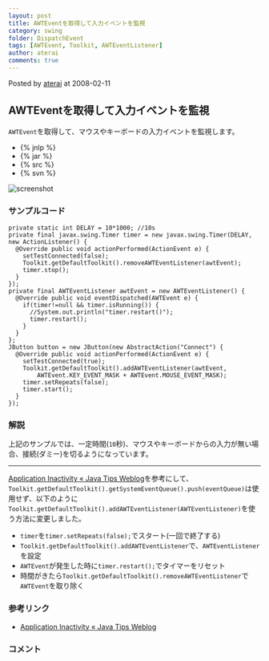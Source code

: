 ```yaml
---
layout: post
title: AWTEventを取得して入力イベントを監視
category: swing
folder: DispatchEvent
tags: [AWTEvent, Toolkit, AWTEventListener]
author: aterai
comments: true
---
```


Posted by [aterai](http://terai.xrea.jp/aterai.html) at 2008-02-11

## AWTEventを取得して入力イベントを監視
`AWTEvent`を取得して、マウスやキーボードの入力イベントを監視します。

- {% jnlp %}
- {% jar %}
- {% src %}
- {% svn %}

<!-- dummy comment line for breaking list -->

![screenshot](https://lh6.googleusercontent.com/_9Z4BYR88imo/TQTLPUOE2MI/AAAAAAAAAXQ/5qrFGk7E5GM/s800/DispatchEvent.png)

### サンプルコード
<pre class="prettyprint"><code>private static int DELAY = 10*1000; //10s
private final javax.swing.Timer timer = new javax.swing.Timer(DELAY, new ActionListener() {
  @Override public void actionPerformed(ActionEvent e) {
    setTestConnected(false);
    Toolkit.getDefaultToolkit().removeAWTEventListener(awtEvent);
    timer.stop();
  }
});
private final AWTEventListener awtEvent = new AWTEventListener() {
  @Override public void eventDispatched(AWTEvent e) {
    if(timer!=null &amp;&amp; timer.isRunning()) {
      //System.out.println("timer.restart()");
      timer.restart();
    }
  }
};
JButton button = new JButton(new AbstractAction("Connect") {
  @Override public void actionPerformed(ActionEvent e) {
    setTestConnected(true);
    Toolkit.getDefaultToolkit().addAWTEventListener(awtEvent,
        AWTEvent.KEY_EVENT_MASK + AWTEvent.MOUSE_EVENT_MASK);
    timer.setRepeats(false);
    timer.start();
  }
});
</code></pre>

### 解説
上記のサンプルでは、一定時間(`10`秒)、マウスやキーボードからの入力が無い場合、接続(ダミー)を切るようになっています。


- - - -
[Application Inactivity « Java Tips Weblog](http://tips4java.wordpress.com/2008/10/24/application-inactivity/)を参考にして、`Toolkit.getDefaultToolkit().getSystemEventQueue().push(eventQueue)`は使用せず、以下のように`Toolkit.getDefaultToolkit().addAWTEventListener(AWTEventListener)`を使う方法に変更しました。

- `timer`を`timer.setRepeats(false);`でスタート(一回で終了する)
- `Toolkit.getDefaultToolkit().addAWTEventListener`で、`AWTEventListener`を設定
- `AWTEvent`が発生した時に`timer.restart();`でタイマーをリセット
- 時間がきたら`Toolkit.getDefaultToolkit().removeAWTEventListener`で`AWTEvent`を取り除く

<!-- dummy comment line for breaking list -->

### 参考リンク
- [Application Inactivity « Java Tips Weblog](http://tips4java.wordpress.com/2008/10/24/application-inactivity/)

<!-- dummy comment line for breaking list -->

### コメント

